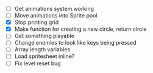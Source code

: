 - [ ] Get animations system working
- [ ] Move animations into Sprite pool
- [x] Stop printing grid
- [x] Make function for creating a new circle, return circle
- [ ] Get something playable
- [ ] Change enemies to look like keys being pressed
- [ ] Array length variables
- [ ] Load spritesheet inline?
- [ ] Fix level reset bug